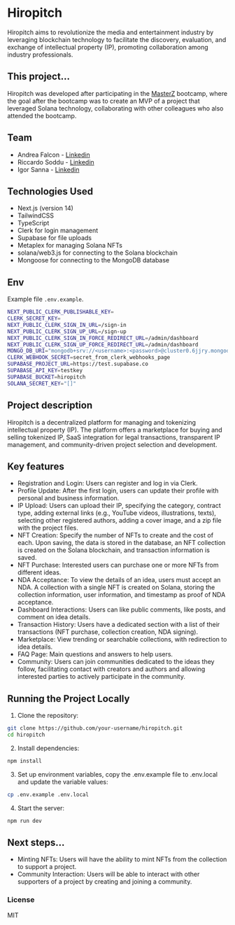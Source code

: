# Hiropitch

Hiropitch aims to revolutionize the media and entertainment industry by leveraging blockchain technology to facilitate the discovery, evaluation, and exchange of intellectual property (IP), promoting collaboration among industry professionals.

## This project...

Hiropitch was developed after participating in the [MasterZ](https://www.masterzblockchain.com/) bootcamp, where the goal after the bootcamp was to create an MVP of a project that leveraged Solana technology, collaborating with other colleagues who also attended the bootcamp.

## Team

- Andrea Falcon - [Linkedin](https://www.linkedin.com/in/andrea-falcon-fullstack-developer/)
- Riccardo Soddu - [Linkedin](https://it.linkedin.com/in/riccardosoddu)
- Igor Sanna - [Linkedin](https://www.linkedin.com/in/igor-sanna-092b68224)

## Technologies Used

- Next.js (version 14)
- TailwindCSS
- TypeScript
- Clerk for login management
- Supabase for file uploads
- Metaplex for managing Solana NFTs
- solana/web3.js for connecting to the Solana blockchain
- Mongoose for connecting to the MongoDB database

## Env

Example file `.env.example`.

```bash
NEXT_PUBLIC_CLERK_PUBLISHABLE_KEY=
CLERK_SECRET_KEY=
NEXT_PUBLIC_CLERK_SIGN_IN_URL=/sign-in
NEXT_PUBLIC_CLERK_SIGN_UP_URL=/sign-up
NEXT_PUBLIC_CLERK_SIGN_IN_FORCE_REDIRECT_URL=/admin/dashboard
NEXT_PUBLIC_CLERK_SIGN_UP_FORCE_REDIRECT_URL=/admin/dashboard
MONGO_DB_URI="mongodb+srv://<username>:<password>@cluster0.6jjry.mongodb.net/?retryWrites=true&w=majority&appName=Cluster0"
CLERK_WEBHOOK_SECRET=secret_from_clerk_webhooks_page
SUPABASE_PROJECT_URL=https://test.supabase.co
SUPABASE_API_KEY=testkey
SUPABASE_BUCKET=hiropitch
SOLANA_SECRET_KEY="[]"
```

## Project description

Hiropitch is a decentralized platform for managing and tokenizing intellectual property (IP). The platform offers a marketplace for buying and selling tokenized IP, SaaS integration for legal transactions, transparent IP management, and community-driven project selection and development.

## Key features

- Registration and Login: Users can register and log in via Clerk.
- Profile Update: After the first login, users can update their profile with personal and business information.
- IP Upload: Users can upload their IP, specifying the category, contract type, adding external links (e.g., YouTube videos, illustrations, texts), selecting other registered authors, adding a cover image, and a zip file with the project files.
- NFT Creation: Specify the number of NFTs to create and the cost of each. Upon saving, the data is stored in the database, an NFT collection is created on the Solana blockchain, and transaction information is saved.
- NFT Purchase: Interested users can purchase one or more NFTs from different ideas.
- NDA Acceptance: To view the details of an idea, users must accept an NDA. A collection with a single NFT is created on Solana, storing the collection information, user information, and timestamp as proof of NDA acceptance.
- Dashboard Interactions: Users can like public comments, like posts, and comment on idea details.
- Transaction History: Users have a dedicated section with a list of their transactions (NFT purchase, collection creation, NDA signing).
- Marketplace: View trending or searchable collections, with redirection to idea details.
- FAQ Page: Main questions and answers to help users.
- Community: Users can join communities dedicated to the ideas they follow, facilitating contact with creators and authors and allowing interested parties to actively participate in the community.

## Running the Project Locally

1. Clone the repository:

```bash
git clone https://github.com/your-username/hiropitch.git
cd hiropitch
```

2. Install dependencies:

```bash
npm install
```

3. Set up environment variables, copy the .env.example file to .env.local and update the variable values:

```bash
cp .env.example .env.local
```

4. Start the server:

```bash
npm run dev
```

## Next steps...

- Minting NFTs: Users will have the ability to mint NFTs from the collection to support a project.
- Community Interaction: Users will be able to interact with other supporters of a project by creating and joining a community.

### License

MIT
